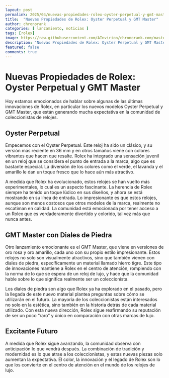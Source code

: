 ```yaml
---
layout: post
permalink: 2025/04/nuevas-propiedades-rolex-oyster-perpetual-y-gmt-master
title:  "Nuevas Propiedades de Rolex: Oyster Perpetual y GMT Master"
author: chronorank
categories: [ lanzamiento, noticias ]
tags: [rolex]
image: https://raw.githubusercontent.com/AInvirion/chronorank.com/master/images/posts/20250407080200.png
description: "Nuevas Propiedades de Rolex: Oyster Perpetual y GMT Master"
featured: false
comments: true
---
```

# Nuevas Propiedades de Rolex: Oyster Perpetual y GMT Master

Hoy estamos emocionados de hablar sobre algunas de las últimas innovaciones de Rolex, en particular los nuevos modelos Oyster Perpetual y GMT Master, que están generando mucha expectativa en la comunidad de coleccionistas de relojes. 

## Oyster Perpetual

Empecemos con el Oyster Perpetual. Este reloj ha sido un clásico, y su versión más reciente en 36 mm y en otros tamaños viene con colores vibrantes que hacen que resalte. Rolex ha integrado una sensación juvenil en un reloj que se considera el punto de entrada a la marca, algo que es bastante especial. La diversión de los colores como el verde, el lavanda y el amarillo le dan un toque fresco que lo hace aún más atractivo.

A medida que Rolex ha evolucionado, estos relojes se han vuelto más experimentales, lo cual es un aspecto fascinante. La herencia de Rolex siempre ha tenido un toque lúdico en sus diseños, y ahora se está mostrando en su línea de entrada. Lo impresionante es que estos relojes, aunque son menos costosos que otros modelos de la marca, realmente no escatiman en calidad. La comunidad está emocionada por tener acceso a un Rolex que es verdaderamente divertido y colorido, tal vez más que nunca antes.

## GMT Master con Diales de Piedra

Otro lanzamiento emocionante es el GMT Master, que viene en versiones de oro rosa y oro amarillo, cada uno con su propio estilo impresionante. Estos relojes no solo son visualmente atractivos, sino que también vienen con diales de piedra, específicamente un material llamado hierro tigre. Este tipo de innovaciones mantiene a Rolex en el centro de atención, rompiendo con la norma de lo que se espera de un reloj de lujo, y hace que la comunidad hable sobre lo que significa realmente ser un coleccionista.

Los diales de piedra son algo que Rolex ya ha explorado en el pasado, pero la llegada de este nuevo material plantea preguntas sobre cómo se utilizarán en el futuro. La mayoría de los coleccionistas están interesados no solo en la estética, sino también en la historia detrás de cada material utilizado. Con esta nueva dirección, Rolex sigue reafirmando su reputación de ser un poco “raro” y único en comparación con otras marcas de lujo.

## Excitante Futuro

A medida que Rolex sigue avanzando, la comunidad observa con anticipación lo que vendrá después. La combinación de tradición y modernidad es lo que atrae a los coleccionistas, y estas nuevas piezas solo aumentan la expectativa. El color, la innovación y el legado de Rolex son lo que los convierte en el centro de atención en el mundo de los relojes de lujo.